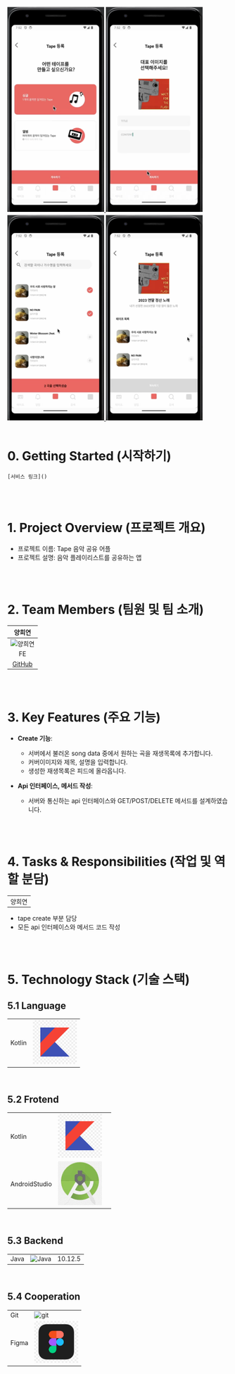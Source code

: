<a href="" target="_blank">
<img src="/images/Tape1.png" width="220" alt="배너" width="100%"/>
<img src="/images/Tape3.png" width="220" alt="배너" width="100%"/>
<img src="/images/Tape4.png" width="220" alt="배너" width="100%"/>
  <img src="/images/Tape5.png" width="220" alt="배너" width="100%"/>
</a>

<br/>
<br/>

# 0. Getting Started (시작하기)
```
[서비스 링크]()
```


<br/>
<br/>

# 1. Project Overview (프로젝트 개요)
- 프로젝트 이름: Tape 음악 공유 어플
- 프로젝트 설명: 음악 플레이리스트를 공유하는 앱

<br/>
<br/>

# 2. Team Members (팀원 및 팀 소개)
| 양희연 | 
|:------:|
| <img src="" alt="양희연" width="150"> |
| FE |
| [GitHub]() |

<br/>
<br/>

# 3. Key Features (주요 기능)


- **Create 기능**:
  + 서버에서 불러온 song data 중에서 원하는 곡을 재생목록에 추가합니다.
  + 커버이미지와 제목, 설명을 입력합니다.
  + 생성한 재생목록은 피드에 올라옵니다.
  
- **Api 인터페이스, 메서드 작성**:
  + 서버와 통신하는 api 인터페이스와 GET/POST/DELETE 메서드를 설계하였습니다.



<br/>
<br/>

# 4. Tasks & Responsibilities (작업 및 역할 분담)
|  |  
|-----------------|
| 양희연    |  <img src="https://github.com/user-attachments/assets/c1c2b1e3-656d-4712-98ab-a15e91efa2da" alt="양희연" width="100"> | 
<ul>
<li>tape create 부분 담당 </li>
<li>모든 api 인터페이스와 메서드 코드 작성</li>
</ul>


<br/>
<br/>

# 5. Technology Stack (기술 스택)
## 5.1 Language
|  |  |
|-----------------|-----------------|
| Kotlin    |<img src="/images/Kotlin.png" alt="Kotlin" width="100">| 


<br/>

## 5.2 Frotend
|  |  |  |
|-----------------|-----------------|-----------------|
| Kotlin    |  <img src="/images/Kotlin.png" alt="Kotlin" width="100"> |    |
| AndroidStudio    |  <img src="/images/AndroidStudio.png" alt="AndroidStudio" width="100">|   |


<br/>

## 5.3 Backend
|  |  |  |
|-----------------|-----------------|-----------------|
| Java    |  <img src="" alt="Java" width="100">    | 10.12.5    |

<br/>

## 5.4 Cooperation
|  |  |
|-----------------|-----------------|
| Git    |  <img src="https://github.com/user-attachments/assets/483abc38-ed4d-487c-b43a-3963b33430e6" alt="git" width="100">    |
| Figma    |  <img src="/images/Figma.png" alt="git" width="100">    |

<br/>


